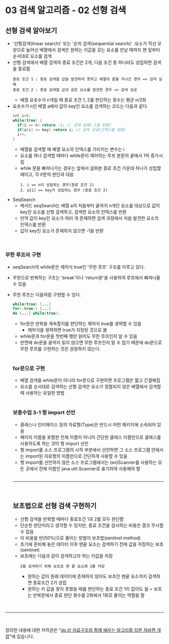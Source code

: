 # 03 검색 알고리즘 - 02 선형 검색

## 선형 검색 알아보기
- '선형검색(linear search)' 또는 '순차 검색(sequential search)'
  :요소가 직선 모양으로 늘어선 배열에서 검색은 원하는 키값을 갖는 요소를 만날 때까지 맨 앞부터 순서대로 요소를 검색
- 선형 검색에서 배열 검색의 종료 조건은 2개, 다음 조건 중 하나라도 성립하면 검색을 종료함
  ```
  종료 조건 1 : 종료 검색할 값을 발견하지 못하고 배열의 끝을 지나간 경우 => 검색 실패
  종료 조건 2 : 종료 검색할 값과 같은 요소를 발견한 경우 => 검색 성공
  ```
  - 배열 요솟수가 n개일 때 종료 조건 1, 2를 판단하는 횟수는 평균 n/2회
- 요솟수가 n인 배열 a에서 값이 key인 요소를 검색하는 코드는 다음과 같다.
  ```java
  int i=0;
  while(true) {
    if(i == n) return -1; // 검색 실패(-1을 반환)
    if(a[i] == key) return i; // 검색 성공(인덱스를 반환)
    i++;
  }
  ```
  - 배열을 검색할 때 배열 요소의 인덱스를 가리키는 변수는 i
  - 요소를 하나 검색할 때마다 while문이 제어하는 루프 본문의 끝에서 1씩 증가시킴
  - while 문을 빠져나가는 경우는 앞에서 살펴본 종료 조건 가운데 하나가 성립할 때이고, 각 if문의 판단과 대응
    ```
    1. i == n이 성립하는 경우(종료 조건 1)
    2. a[i] == key가 성립하는 경우 (종료 조건 2)
    ```
- SeqSearch
  - 메서드 seqSearch는 배열 a의 처음부터 끝까지 n개인 요소를 대상으로 값이 key인 요소를 선형 검색하고, 검색한 요소의 인덱스를 반환
  - 만약 값이 key인 요소가 여러 개 존재하면 검색 과정에서 처음 발견한 요소의 인덱스를 반환
  - 값이 key인 요소가 존재하지 않으면 -1을 반환

<br>

### 무한 루프의 구현
- seqSearch의 while문은 제어식 true인 '무한 루프' 구조를 이루고 있다.
- 무한으로 반복하는 구조는 'break'이나 'return문'을 사용하여 루프에서 빠져나올 수 있음
- 무한 루프는 다음처럼 구현할 수 있다.
  ```java
  while(true) {...}
  for(;true;) {...}
  do {...} while(true);
  ```
  - for문은 반복을 계속할지를  판단하는 제어식 true를 생략할 수 있음
    - 제어식을 생력하면 true가 지정된 것으로 봄
  - while문과 for문을 첫번째 행만 읽어도 무한 루프인지 알 수 있음
  - 반면에 do문을 끝까지 읽지 않으면 무한 루프인지 알 수 없기 때문에 do문으로 무한 루프를 구현하는 것은 권장하지 않는다.

  <br>

  ### for문으로 구현
  - 배열 검색을 while문이 아니라 for문으로 구현하면 프로그램은 짧고 간결해짐
  - 요소를 순서대로 검색하는 선형 검색은 요소가 정렬되지 않은 배열에서 검색할 때 사용하는 유일한 방법

  <br>

  ### 보충수업 3-1 형 import 선언
  - 클래스나 인터페이스 등의 자료형(Type)은 반드시 어떤 패키지에 소속되어 있음
  - 패키지 이름을 포함한 전체 이름이 아니라 간단한 클래스 이름만으로 클래스를 사용하도록 하는 것이 형 import 선언
  - 형 import를 소스 프로그램의 시작 부분에서 선언하면 그 소스 프로그램 안에서는 import된 자료형의 이름만으로 간단하게 사용할 수 있음
  - 형 import를 선언하지 않은 소스 프로그램에서는 (ex)Scanner를 사용하는 모든 곳에서 전체 이름인 java.util.Scanner로 표기하여 사용해야 함

  <br>

  ---

  <br>

  ## 보초법으로 선형 검색 구현하기
  - 선형 검색을 반복할 때마다 종료조건 1과 2를 모두 판단함
  - 단순한 판단이라고 생각할 수 있지만, 종료 조건을 검사하는 비용은 결코 무시할 수 없음
  - 이 비용을 반(50%)으로 줄이는 방법이 보초법(sentinel method)
  - 초기에 준비해 놓은 데이터 이후 맨끝 요소는 검색하기 전에 값을 저장하는 보초(sentinel)
  - 보초에는 다음과 같이 검색하고자 하는 키값을 저장
    ```
    2를 검색하기 위해 보초로 맨 끝 요소에 2를 저장
    ```
    - 원하는 값이 원래 데이터에 존재하지 않아도 보초인 맨끝 요소까지 검색하면 종료조건 2가 성립
    - 원하는 키 값을 찾지 못했을 때를 판단하는 종료 조건 1이 없어도 됨
      = 보초는 반복문에서 종료 판단 횟수를 2회에서 1회로 줄이는 역할을 함

<br>

---

<br>

정리한 내용에 대한 저작권은 "[do it! 자료구조와 함께 배우는 알고리즘 입문 자바편 개정](https://www.aladin.co.kr/search/wsearchresult.aspx?SearchTarget=All&SearchWord=Do+it%21+%EC%9E%90%EB%A3%8C%EA%B5%AC%EC%A1%B0%EC%99%80+%ED%95%A8%EA%BB%98+%EB%B0%B0%EC%9A%B0%EB%8A%94+%EC%95%8C%EA%B3%A0%EB%A6%AC%EC%A6%98+%EC%9E%85%EB%AC%B8+%3A+%EC%9E%90%EB%B0%94+%ED%8E%B8)"에 있습니다.
